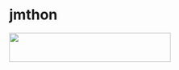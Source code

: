 # jmthon

<p align="left"><a href="https://heroku.com/deploy?template=https://github.com/DANIELKBER/mus1"> <img src="https://img.shields.io/badge/Deploy%20To%20Heroku-purple?style=for-the-badge&logo=heroku" width="320" height="58.45"/></a></p>
